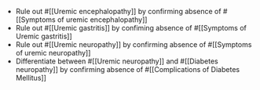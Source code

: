 - Rule out #[[Uremic encephalopathy]] by confirming absence of #[[Symptoms of uremic encephalopathy]]
- Rule out #[[Uremic gastritis]] by confiming absence of #[[Symptoms of Uremic gastritis]]
- Rule out #[[Uremic neuropathy]] by confirming absence of #[[Symptoms of uremic neuropathy]]
- Differentiate between #[[Uremic neuropathy]] and #[[Diabetes neuropathy]] by confirming absence of #[[Complications of Diabetes Mellitus]]